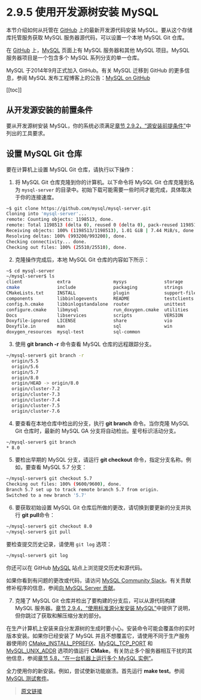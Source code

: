 # 2.9.5 使用开发源树安装 MySQL

本节介绍如何从托管在 [GitHub](https://github.com/) 上的最新开发源代码安装 MySQL。要从这个存储库托管服务获取 MySQL 服务器源代码，可以设置一个本地 MySQL Git 仓库。

在 [GitHub](https://github.com/) 上，[MySQL](https://github.com/mysql) 页面上有 MySQL 服务器和其他 MySQL 项目。MySQL 服务器项目是一个包含多个 MySQL 系列分支的单一仓库。

MySQL 于2014年9月正式加入 GitHub。有关 MySQL 迁移到 GitHub 的更多信息，参阅 MySQL 发布工程博客上的公告：[MySQL on GitHub](http://mysqlrelease.com/2014/09/mysql-on-github/)

[[toc]]

## 从开发源安装的前置条件

要从开发源树安装 MySQL，你的系统必须满足[章节 2.9.2，“源安装前提条件”](/2/2.9/2.9.2/source-installation-prerequisites.html)中列出的工具要求。

## 设置 MySQL Git 仓库

要在计算机上设置 MySQL Git 仓库，请执行以下操作：

1. 将 MySQL Git 仓库克隆到你的计算机。以下命令将 MySQL Git 仓库克隆到名为 `mysql-server` 的目录中。初始下载可能需要一些时间才能完成，具体取决于你的连接速度。

```bash
~$ git clone https://github.com/mysql/mysql-server.git
Cloning into 'mysql-server'...
remote: Counting objects: 1198513, done.
remote: Total 1198513 (delta 0), reused 0 (delta 0), pack-reused 1198513
Receiving objects: 100% (1198513/1198513), 1.01 GiB | 7.44 MiB/s, done.
Resolving deltas: 100% (993200/993200), done.
Checking connectivity... done.
Checking out files: 100% (25510/25510), done.
```

2. 克隆操作完成后，本地 MySQL Git 仓库的内容如下所示：

```bash
~$ cd mysql-server
~/mysql-server$ ls
client             extra                mysys              storage
cmake              include              packaging          strings
CMakeLists.txt     INSTALL              plugin             support-files
components         libbinlogevents      README             testclients
config.h.cmake     libbinlogstandalone  router             unittest
configure.cmake    libmysql             run_doxygen.cmake  utilities
Docs               libservices          scripts            VERSION
Doxyfile-ignored   LICENSE              share              vio
Doxyfile.in        man                  sql                win
doxygen_resources  mysql-test           sql-common
```

3. 使用 **git branch -r** 命令查看 MySQL 仓库的远程跟踪分支。

```bash
~/mysql-server$ git branch -r
  origin/5.5
  origin/5.6
  origin/5.7
  origin/8.0
  origin/HEAD -> origin/8.0
  origin/cluster-7.2
  origin/cluster-7.3
  origin/cluster-7.4
  origin/cluster-7.5
  origin/cluster-7.6
```

4. 要查看在本地仓库中检出的分支，执行 **git branch** 命令。当你克隆 MySQL Git 仓库时，最新的 MySQL GA 分支将自动检出。星号标识活动分支。

```bash
~/mysql-server$ git branch
* 8.0
```

5. 要检出早期的 MySQL 分支，请运行 **git checkout** 命令，指定分支名称。例如，要查看 MySQL 5.7 分支：

```bash
~/mysql-server$ git checkout 5.7
Checking out files: 100% (9600/9600), done.
Branch 5.7 set up to track remote branch 5.7 from origin.
Switched to a new branch '5.7'
```

6. 要获取初始设置 MySQL Git 仓库后所做的更改，请切换到要更新的分支并执行 **git pull**命令：

```bash
~/mysql-server$ git checkout 8.0
~/mysql-server$ git pull
```

要检查提交历史记录，请使用 `git log` 选项：

```bash
~/mysql-server$ git log
```

你还可以在 GitHub [MySQL](https://github.com/mysql) 站点上浏览提交历史和源代码。

如果你看到有问题的更改或代码，请访问 [MySQL Community Slack](https://mysqlcommunity.slack.com/)。有关贡献修补程序的信息，参阅[向 MySQL Server 贡献](http://mysqlserverteam.com/contributing-to-mysql-server/)。

7. 克隆了 MySQL Git 仓库并检出了要构建的分支后，可以从源代码构建 MySQL 服务器。[章节 2.9.4，“使用标准源分发安装 MySQL”](/2/2.9/2.9.4/installing-source-distribution)中提供了说明，但你跳过了获取和解压缩分发的部分。

在生产计算机上安装来自分发源树的生成时要小心。安装命令可能会覆盖你的实时版本安装。如果你已经安装了 MySQL 并且不想覆盖它，请使用不同于生产服务器使用的 [CMake_INSTALL_PPREFIX](/2/2.9/2.9.7/source-configuration-options.html#安装布局选项)、[MySQL_TCP_PORT](/2/2.9/2.9.7/source-configuration-options.html#特性选项) 和 [MySQL_UNIX_ADDR](/2/2.9/2.9.7/source-configuration-options.html#特性选项) 选项的值运行 **CMake**。有关防止多个服务器相互干扰的其他信息，参阅[章节 5.8，“在一台机器上运行多个 MySQL 实例”](/5/5.8/multiple-servers.html)。

全力使用你的新安装。例如，尝试使新功能崩溃。首先运行 **make test**。参阅 [MySQL 测试套件](https://dev.mysql.com/doc/extending-mysql/8.0/en/mysql-test-suite.html)。

> [原文链接](https://dev.mysql.com/doc/refman/8.0/en/installing-development-tree.html)
